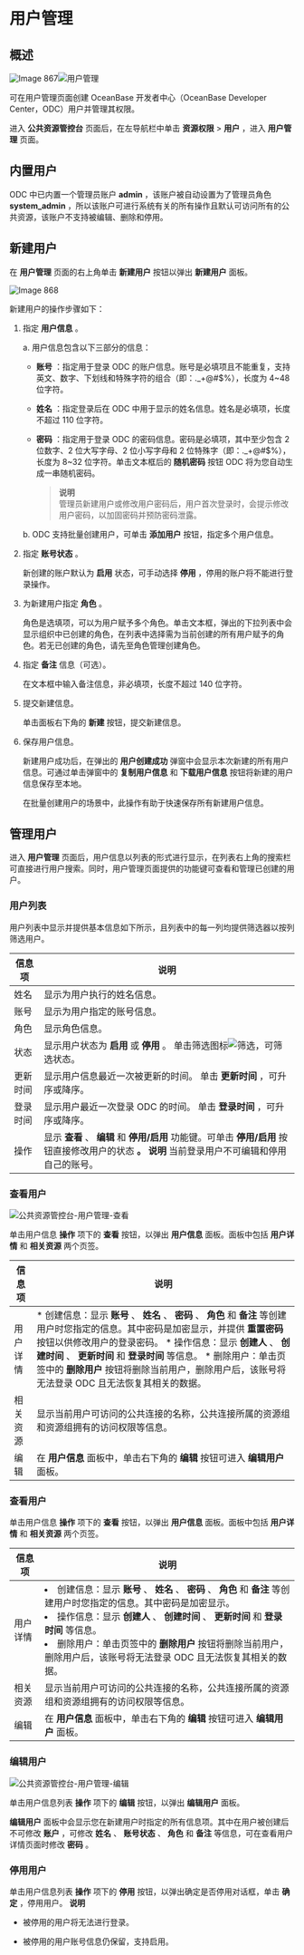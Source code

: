 用户管理 
=========================



概述 
-----------------------

![Image 867](https://help-static-aliyun-doc.aliyuncs.com/assets/img/zh-CN/9942208461/p308934.png)![用户管理](https://help-static-aliyun-doc.aliyuncs.com/assets/img/zh-CN/7112812561/p379514.png)

可在用户管理页面创建 OceanBase 开发者中心（OceanBase Developer Center，ODC）用户并管理其权限。

进入 **公共资源管控台** 页面后，在左导航栏中单击 **资源权限** \> **用户** ，进入 **用户管理** 页面。

内置用户 
-------------------------

ODC 中已内置一个管理员账户 **admin** ，该账户被自动设置为了管理员角色 **system_admin** ，所以该账户可进行系统有关的所有操作且默认可访问所有的公共资源，该账户不支持被编辑、删除和停用。

新建用户 
-------------------------

在 **用户管理** 页面的右上角单击 **新建用户** 按钮以弹出 **新建用户** 面板。

![Image 868](https://help-static-aliyun-doc.aliyuncs.com/assets/img/zh-CN/9942208461/p308936.png)

新建用户的操作步骤如下：

1. 指定 **用户信息** 。

   a. 用户信息包含以下三部分的信息：

      * **账号** ：指定用于登录 ODC 的账户信息。账号是必填项且不能重复，支持英文、数字、下划线和特殊字符的组合（即：._+@#$%），长度为 4\~48 位字符。
      * **姓名** ：指定登录后在 ODC 中用于显示的姓名信息。姓名是必填项，长度不超过 110 位字符。
      * **密码** ：指定用于登录 ODC 的密码信息。密码是必填项，其中至少包含 2 位数字、2 位大写字母、2 位小写字母和 2 位特殊字（即：._+@#$%），长度为 8\~32 位字符。单击文本框后的 **随机密码** 按钮 ODC 将为您自动生成一串随机密码。

        > **说明**<br>
        > 管理员新建用户或修改用户密码后，用户首次登录时，会提示修改用户密码，以加固密码并预防密码泄露。

   b. ODC 支持批量创建用户，可单击 **添加用户** 按钮，指定多个用户信息。

2. 指定 **账号状态** 。

   新创建的账户默认为 **启用** 状态，可手动选择 **停用** ，停用的账户将不能进行登录操作。
   

3. 为新建用户指定 **角色** 。

   角色是选填项，可以为用户赋予多个角色。单击文本框，弹出的下拉列表中会显示组织中已创建的角色，在列表中选择需为当前创建的所有用户赋予的角色。若无已创建的角色，请先至角色管理创建角色。
   

4. 指定 **备注** 信息（可选）。

   在文本框中输入备注信息，非必填项，长度不超过 140 位字符。
   

5. 提交新建信息。

   单击面板右下角的 **新建** 按钮，提交新建信息。
   

6. 保存用户信息。

   新建用户成功后，在弹出的 **用户创建成功** 弹窗中会显示本次新建的所有用户信息。可通过单击弹窗中的 **复制用户信息** 和 **下载用户信息** 按钮将新建的用户信息保存至本地。

   在批量创建用户的场景中，此操作有助于快速保存所有新建用户信息。
   




管理用户 
-------------------------

进入 **用户管理** 页面后，用户信息以列表的形式进行显示，在列表右上角的搜索栏可直接进行用户搜索。同时，用户管理页面提供的功能键可查看和管理已创建的用户。

### 用户列表 

用户列表中显示并提供基本信息如下所示，且列表中的每一列均提供筛选器以按列筛选用户。


| 信息项  |                                                                        说明                                                                         |
|------|---------------------------------------------------------------------------------------------------------------------------------------------------|
| 姓名   | 显示为用户执行的姓名信息。                                                                                                                                     |
| 账号   | 显示为用户指定的账号信息。                                                                                                                                     |
| 角色   | 显示角色信息。                                                                                                                                     |
| 状态   | 显示用户状态为 **启用** 或 **停用** 。 单击筛选图标![筛选](https://help-static-aliyun-doc.aliyuncs.com/assets/img/zh-CN/0583667361/p352180.jpg)，可筛选状态。 |
| 更新时间 | 显示用户信息最近一次被更新的时间。 单击 **更新时间** ，可升序或降序。                                                                                            |
| 登录时间 | 显示用户最近一次登录 ODC 的时间。 单击 **登录时间** ，可升序或降序。                                                                                          |
| 操作   | 显示 **查看** 、 **编辑** 和 **停用/启用** 功能键。可单击 **停用/启用** 按钮直接修改用户的状态 **。**  **说明**  当前登录用户不可编辑和停用自己的账号。                   |



### 查看用户 

![公共资源管控台-用户管理-查看](https://help-static-aliyun-doc.aliyuncs.com/assets/img/zh-CN/7112812561/p421887.png)

单击用户信息 **操作** 项下的 **查看** 按钮，以弹出 **用户信息** 面板。面板中包括 **用户详情** 和 **相关资源** 两个页签。


| 信息项  |                                                                                                                                                                             说明                                                                                                                                                                              |
|------|-------------------------------------------------------------------------------------------------------------------------------------------------------------------------------------------------------------------------------------------------------------------------------------------------------------------------------------------------------------|
| 用户详情 | * 创建信息：显示 **账号** 、 **姓名** 、 **密码** 、 **角色** 和 **备注** 等创建用户时您指定的信息。其中密码是加密显示，并提供 **重置密码** 按钮以供修改用户的登录密码。   * 操作信息：显示 **创建人** 、 **创建时间** 、 **更新时间** 和 **登录时间** 等信息。   * 删除用户：单击页签中的 **删除用户** 按钮将删除当前用户，删除用户后，该账号将无法登录 ODC 且无法恢复其相关的数据。    |
| 相关资源 | 显示当前用户可访问的公共连接的名称，公共连接所属的资源组和资源组拥有的访问权限等信息。                                                                                                                                                                                                                                                                                                                 |
| 编辑   | 在 **用户信息** 面板中，单击右下角的 **编辑** 按钮可进入 **编辑用户** 面板。                                                                                                                                                                                                                                                                                                             |



### 查看用户 

单击用户信息 **操作** 项下的 **查看** 按钮，以弹出 **用户信息** 面板。面板中包括 **用户详情** 和 **相关资源** 两个页签。


| 信息项  |                                                                                                                                                                说明                                                                                                                                                                |
|------|----------------------------------------------------------------------------------------------------------------------------------------------------------------------------------------------------------------------------------------------------------------------------------------------------------------------------------|
| 用户详情 | <li> 创建信息：显示 **账号** 、 **姓名** 、 **密码** 、 **角色** 和 **备注** 等创建用户时您指定的信息。其中密码是加密显示。 </li> <li> 操作信息：显示 **创建人** 、 **创建时间** 、 **更新时间** 和 **登录时间** 等信息。</li>   <li> 删除用户：单击页签中的 **删除用户** 按钮将删除当前用户，删除用户后，该账号将无法登录 ODC 且无法恢复其相关的数据。</li>    |
| 相关资源 | 显示当前用户可访问的公共连接的名称，公共连接所属的资源组和资源组拥有的访问权限等信息。                                                                                                                                                                                                                                                                                      |
| 编辑   | 在 **用户信息** 面板中，单击右下角的 **编辑** 按钮可进入 **编辑用户** 面板。                                                                                                                                                                                                                                                                                  |



### 编辑用户 

![公共资源管控台-用户管理-编辑](https://help-static-aliyun-doc.aliyuncs.com/assets/img/zh-CN/4186823561/p421888.png)

单击用户信息列表 **操作** 项下的 **编辑** 按钮，以弹出 **编辑用户** 面板。

**编辑用户** 面板中会显示您在新建用户时指定的所有信息项。其中在用户被创建后不可修改 **账户** ，可修改 **姓名** 、 **账号状态** 、 **角色** 和 **备注** 等信息，可在查看用户详情页面时修改 **密码** 。

### 停用用户 

单击用户信息列表 **操作** 项下的 **停用** 按钮，以弹出确定是否停用对话框，单击 **确定** ，停用用户。
**说明**

* 被停用的用户将无法进行登录。

  

* 被停用的用户账号信息仍保留，支持启用。

  



